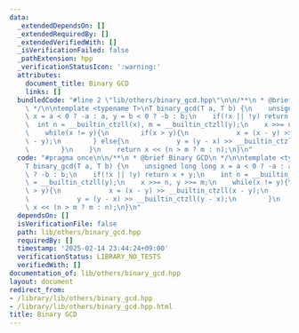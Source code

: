 ```yaml
---
data:
  _extendedDependsOn: []
  _extendedRequiredBy: []
  _extendedVerifiedWith: []
  _isVerificationFailed: false
  _pathExtension: hpp
  _verificationStatusIcon: ':warning:'
  attributes:
    document_title: Binary GCD
    links: []
  bundledCode: "#line 2 \"lib/others/binary_gcd.hpp\"\n\n/**\n * @brief Binary GCD\n\
    \ */\n\ntemplate <typename T>\nT binary_gcd(T a, T b) {\n    unsigned long long\
    \ x = a < 0 ? -a : a, y = b < 0 ? -b : b;\n    if(!x || !y) return x + y;\n  \
    \  int n = __builtin_ctzll(x), m = __builtin_ctzll(y);\n    x >>= n, y >>= m;\n\
    \    while(x != y){\n        if(x > y){\n            x = (x - y) >> __builtin_ctzll(x\
    \ - y);\n        } else{\n            y = (y - x) >> __builtin_ctzll(y - x);\n\
    \        }\n    }\n    return x << (n > m ? m : n);\n}\n"
  code: "#pragma once\n\n/**\n * @brief Binary GCD\n */\n\ntemplate <typename T>\n\
    T binary_gcd(T a, T b) {\n    unsigned long long x = a < 0 ? -a : a, y = b < 0\
    \ ? -b : b;\n    if(!x || !y) return x + y;\n    int n = __builtin_ctzll(x), m\
    \ = __builtin_ctzll(y);\n    x >>= n, y >>= m;\n    while(x != y){\n        if(x\
    \ > y){\n            x = (x - y) >> __builtin_ctzll(x - y);\n        } else{\n\
    \            y = (y - x) >> __builtin_ctzll(y - x);\n        }\n    }\n    return\
    \ x << (n > m ? m : n);\n}\n"
  dependsOn: []
  isVerificationFile: false
  path: lib/others/binary_gcd.hpp
  requiredBy: []
  timestamp: '2025-02-14 23:44:24+09:00'
  verificationStatus: LIBRARY_NO_TESTS
  verifiedWith: []
documentation_of: lib/others/binary_gcd.hpp
layout: document
redirect_from:
- /library/lib/others/binary_gcd.hpp
- /library/lib/others/binary_gcd.hpp.html
title: Binary GCD
---
```

